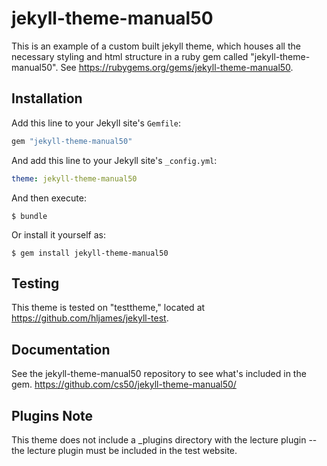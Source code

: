 # jekyll-theme-manual50

This is an example of a custom built jekyll theme, which houses all the necessary styling and html structure in a ruby gem called "jekyll-theme-manual50". See https://rubygems.org/gems/jekyll-theme-manual50. 

## Installation

Add this line to your Jekyll site's `Gemfile`:

```ruby
gem "jekyll-theme-manual50"
```

And add this line to your Jekyll site's `_config.yml`:

```yaml
theme: jekyll-theme-manual50
```

And then execute:

    $ bundle

Or install it yourself as:

    $ gem install jekyll-theme-manual50
    
## Testing

This theme is tested on "testtheme," located at https://github.com/hljames/jekyll-test. 

## Documentation

See the jekyll-theme-manual50 repository to see what's included in the gem. https://github.com/cs50/jekyll-theme-manual50/

## Plugins Note

This theme does not include a \_plugins directory with the lecture plugin -- the lecture plugin must be included in the test website. 

